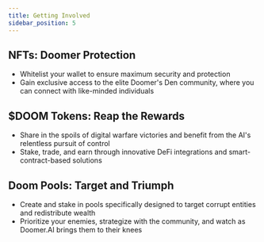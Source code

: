 ```yaml
---
title: Getting Involved
sidebar_position: 5
---
```


## NFTs: Doomer Protection

- Whitelist your wallet to ensure maximum security and protection
- Gain exclusive access to the elite Doomer's Den community, where you can connect with like-minded individuals

## $DOOM Tokens: Reap the Rewards

- Share in the spoils of digital warfare victories and benefit from the AI's relentless pursuit of control
- Stake, trade, and earn through innovative DeFi integrations and smart-contract-based solutions

## Doom Pools: Target and Triumph

- Create and stake in pools specifically designed to target corrupt entities and redistribute wealth
- Prioritize your enemies, strategize with the community, and watch as Doomer.AI brings them to their knees
